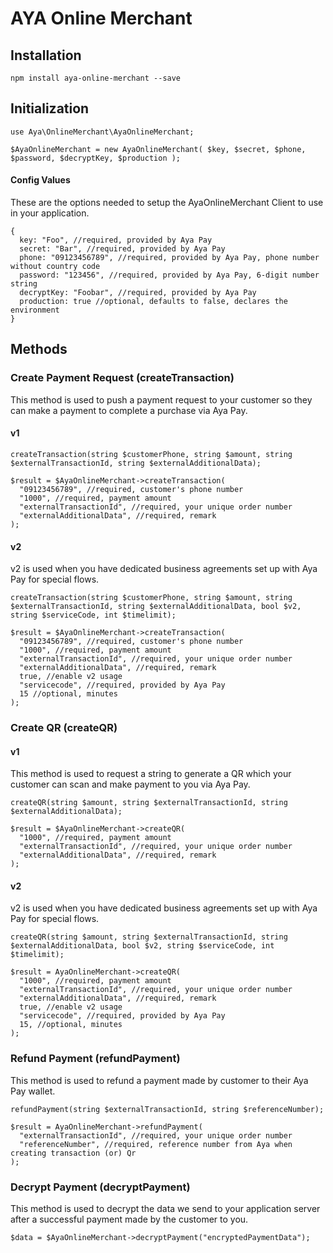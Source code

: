 # AYA Online Merchant

## Installation

`npm install aya-online-merchant --save`

## Initialization

`use Aya\OnlineMerchant\AyaOnlineMerchant;`

`$AyaOnlineMerchant = new AyaOnlineMerchant( $key, $secret, $phone, $password, $decryptKey, $production );`

#### Config Values

These are the options needed to setup the AyaOnlineMerchant Client to use in your application.

    {
      key: "Foo", //required, provided by Aya Pay
      secret: "Bar", //required, provided by Aya Pay
      phone: "09123456789", //required, provided by Aya Pay, phone number without country code
      password: "123456", //required, provided by Aya Pay, 6-digit number string
      decryptKey: "Foobar", //required, provided by Aya Pay
      production: true //optional, defaults to false, declares the environment
    }

## Methods

### Create Payment Request (createTransaction)

This method is used to push a payment request to your customer so they can make a payment to complete a purchase via Aya Pay.

#### v1

`createTransaction(string $customerPhone, string $amount, string $externalTransactionId, string $externalAdditionalData);`

    $result = $AyaOnlineMerchant->createTransaction(
      "09123456789", //required, customer's phone number
      "1000", //required, payment amount
      "externalTransactionId", //required, your unique order number
      "externalAdditionalData", //required, remark
    );

#### v2

v2 is used when you have dedicated business agreements set up with Aya Pay for special flows.

`createTransaction(string $customerPhone, string $amount, string $externalTransactionId, string $externalAdditionalData, bool $v2, string $serviceCode, int $timelimit);`

    $result = $AyaOnlineMerchant->createTransaction(
      "09123456789", //required, customer's phone number
      "1000", //required, payment amount
      "externalTransactionId", //required, your unique order number
      "externalAdditionalData", //required, remark
      true, //enable v2 usage
      "servicecode", //required, provided by Aya Pay
      15 //optional, minutes
    );

### Create QR (createQR)

#### v1

This method is used to request a string to generate a QR which your customer can scan and make payment to you via Aya Pay.

`createQR(string $amount, string $externalTransactionId, string $externalAdditionalData);`

    $result = $AyaOnlineMerchant->createQR(
      "1000", //required, payment amount
      "externalTransactionId", //required, your unique order number
      "externalAdditionalData", //required, remark
    );

#### v2

v2 is used when you have dedicated business agreements set up with Aya Pay for special flows.

`createQR(string $amount, string $externalTransactionId, string $externalAdditionalData, bool $v2, string $serviceCode, int $timelimit);`

    $result = AyaOnlineMerchant->createQR(
      "1000", //required, payment amount
      "externalTransactionId", //required, your unique order number
      "externalAdditionalData", //required, remark
      true, //enable v2 usage
      "servicecode", //required, provided by Aya Pay
      15, //optional, minutes
    );

### Refund Payment (refundPayment)

This method is used to refund a payment made by customer to their Aya Pay wallet.

`refundPayment(string $externalTransactionId, string $referenceNumber);`

    $result = AyaOnlineMerchant->refundPayment(
      "externalTransactionId", //required, your unique order number
      "referenceNumber", //required, reference number from Aya when creating transaction (or) Qr
    );

### Decrypt Payment (decryptPayment)

This method is used to decrypt the data we send to your application server after a successful payment made by the customer to you.

`$data = $AyaOnlineMerchant->decryptPayment("encryptedPaymentData");`
